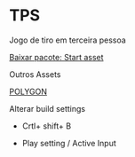 # TPS

Jogo de tiro em terceira pessoa

[Baixar pacote: Start asset](https://assetstore.unity.com/packages/essentials/starter-assets-third-person-character-controller-196526#publisher)

Outros Assets

[POLYGON](https://assetstore.unity.com/publishers/5217)

Alterar build settings

- Crtl+ shift+ B

- Play setting / Active Input
